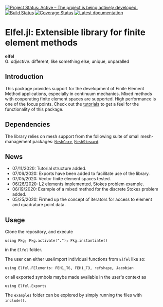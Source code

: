 [![Project Status: Active – The project is being actively developed.](http://www.repostatus.org/badges/latest/active.svg)](http://www.repostatus.org/#active)
[![Build Status](https://img.shields.io/travis/PetrKryslUCSD/Elfel.jl/master.svg?label=Linux+MacOSX+Windows)](https://travis-ci.org/PetrKryslUCSD/Elfel.jl)
[![Coverage Status](https://coveralls.io/repos/github/PetrKryslUCSD/Elfel.jl/badge.svg?branch=master)](https://coveralls.io/github/PetrKryslUCSD/Elfel.jl?branch=master)
[![Latest documentation](https://img.shields.io/badge/docs-latest-blue.svg)](https://petrkryslucsd.github.io/Elfel.jl/dev)

# Elfel.jl: Extensible library for finite element methods

**elfel**<br>
G. *adjective*. different, like something else, unique, unparalled

## Introduction

This package provides support for the development of Finite Element Method applications, especially in continuum mechanics. Mixed methods with cooperating finite element spaces are supported. High performance is one of the focus points. Check out the [tutorials](https://petrkryslucsd.github.io/Elfel.jl/dev/#Tutorials) to get a feel for the functionality of this package.

## Dependencies

The library relies on mesh support from the following suite of small mesh-management packages: [`MeshCore`](https://github.com/PetrKryslUCSD/MeshCore.jl), [`MeshSteward`](https://github.com/PetrKryslUCSD/MeshSteward.jl).

## News

- 07/11/2020: Tutorial structure added.
- 07/06/2020: Exports have been added to facilitate use of the library.
- 07/05/2020: Vector finite element spaces tested.
- 06/26/2020: L2 elements  implemented, Stokes problem example.
- 06/19/2020: Example of a mixed method for the discrete Stokes problem added.
- 05/25/2020: Firmed up the concept of iterators for access to element and quadrature point data.


## Usage

Clone the repository, and execute
```
using Pkg; Pkg.activate("."); Pkg.instantiate()
```
in the `Elfel` folder.

The user can either use/import individual functions from `Elfel` like so:
```
using Elfel.FElements: FEH1_T6, FEH1_T3, refshape, Jacobian
```
or all exported symbols maybe made available in the user's context as
```
using Elfel.Exports
```

The `examples` folder can be explored by simply running the files with `include()`.

